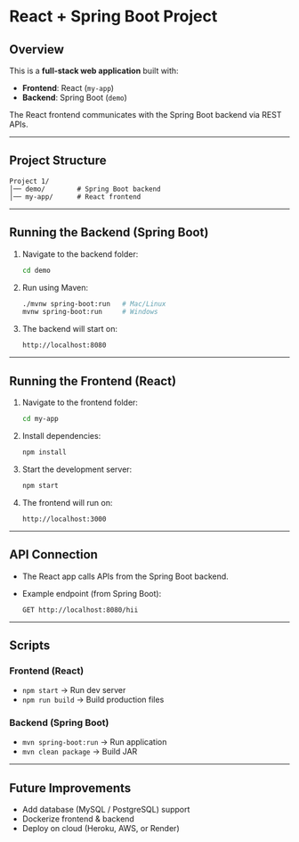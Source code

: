 
# React + Spring Boot Project

##  Overview

This is a **full-stack web application** built with:

* **Frontend**: React (`my-app`)
* **Backend**: Spring Boot (`demo`)

The React frontend communicates with the Spring Boot backend via REST APIs.

---

##  Project Structure

```
Project 1/
│── demo/        # Spring Boot backend
│── my-app/      # React frontend
```

---

##  Running the Backend (Spring Boot)

1. Navigate to the backend folder:

   ```bash
   cd demo
   ```

2. Run using Maven:

   ```bash
   ./mvnw spring-boot:run   # Mac/Linux
   mvnw spring-boot:run     # Windows
   ```

3. The backend will start on:

   ```
   http://localhost:8080
   ```

---

##  Running the Frontend (React)

1. Navigate to the frontend folder:

   ```bash
   cd my-app
   ```

2. Install dependencies:

   ```bash
   npm install
   ```

3. Start the development server:

   ```bash
   npm start
   ```

4. The frontend will run on:

   ```
   http://localhost:3000
   ```

---

##  API Connection

* The React app calls APIs from the Spring Boot backend.
* Example endpoint (from Spring Boot):

  ```
  GET http://localhost:8080/hii
  ```

---

##  Scripts

### Frontend (React)

* `npm start` → Run dev server
* `npm run build` → Build production files

### Backend (Spring Boot)

* `mvn spring-boot:run` → Run application
* `mvn clean package` → Build JAR

---

##  Future Improvements

* Add database (MySQL / PostgreSQL) support
* Dockerize frontend & backend
* Deploy on cloud (Heroku, AWS, or Render)


